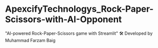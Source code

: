 # ApexcifyTechnologys_Rock-Paper-Scissors-with-AI-Opponent
"AI-powered Rock-Paper-Scissors game with Streamlit"  🛠️ Developed by Muhammad Farzam Baig
